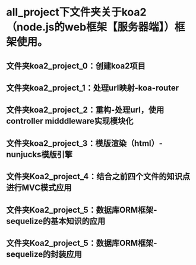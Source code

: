 # all_project下文件夹关于koa2（node.js的web框架【服务器端】）框架使用。
## 文件夹koa2_project_0：创建koa2项目
## 文件夹koa2_project_1：处理url映射-koa-router
## 文件夹koa2_project_2：重构-处理url，使用controller midddleware实现模块化
## 文件夹koa2_project_3：模版渲染（html）-nunjucks模版引擎
## 文件夹Koa2_project_4：结合之前四个文件的知识点进行MVC模式应用
## 文件夹Koa2_project_5：数据库ORM框架-sequelize的基本知识的应用
## 文件夹Koa2_project_5：数据库ORM框架-sequelize的封装应用
